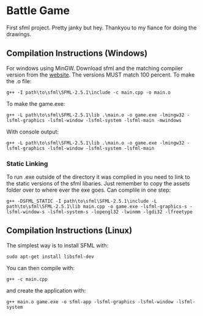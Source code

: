 # Battle Game
First sfml project. Pretty janky but hey.
Thankyou to my fiance for doing the drawings.
## Compilation Instructions (Windows)
For windows using MinGW. Download sfml and the matching compiler version
from the [website](https://www.sfml-dev.org/download/sfml/2.5.1/). The versions MUST
match 100 percent. 
To make the .o file:
```
g++ -I path\to\sfml\SFML-2.5.1\include -c main.cpp -o main.o
```
To make the game.exe:
```
g++ -L path\to\sfml\SFML-2.5.1\lib .\main.o -o game.exe -lmingw32 -lsfml-graphics -lsfml-window -lsfml-system -lsfml-main -mwindows
```
With console output:

```
g++ -L path\to\sfml\SFML-2.5.1\lib .\main.o -o game.exe -lmingw32 -lsfml-graphics -lsfml-window -lsfml-system -lsfml-main
```
### Static Linking
To run .exe outside of the directory it was complied in you need to link to the static versions of the sfml libaries. Just remember to copy 
the assets folder over to where ever the exe goes.
Can complile in one step:
```
g++ -DSFML_STATIC -I path\to\sfml\SFML-2.5.1\include -L path\to\sfml\SFML-2.5.1\lib main.cpp -o game.exe -lsfml-graphics-s -lsfml-window-s -lsfml-system-s -lopengl32 -lwinmm -lgdi32 -lfreetype
```
## Compilation Instructions (Linux)
The simplest way is to install SFML with: 
```
sudo apt-get install libsfml-dev
```
You can then compile with:
```
g++ -c main.cpp
```
and create the application with:
```
g++ main.o game.exe -o sfml-app -lsfml-graphics -lsfml-window -lsfml-system
```






